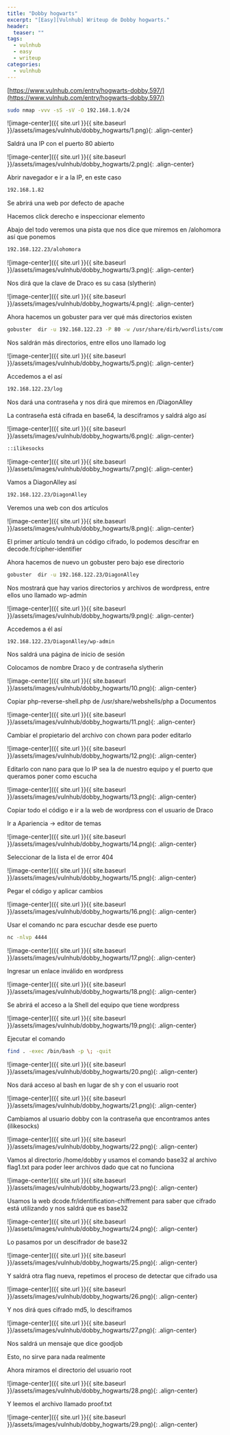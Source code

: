 ```yaml
---
title: "Dobby hogwarts"
excerpt: "[Easy][Vulnhub] Writeup de Dobby hogwarts."
header:
  teaser: ""
tags:
  - vulnhub
  - easy
  - writeup
categories:
  - vulnhub
---
```


[https://www.vulnhub.com/entry/hogwarts-dobby,597/](https://www.vulnhub.com/entry/hogwarts-dobby,597/)

```bash
sudo nmap -vvv -sS -sV -O 192.168.1.0/24
```

![image-center]({{ site.url }}{{ site.baseurl }}/assets/images/vulnhub/dobby_hogwarts/1.png){: .align-center}

Saldrá una IP con el puerto 80 abierto

![image-center]({{ site.url }}{{ site.baseurl }}/assets/images/vulnhub/dobby_hogwarts/2.png){: .align-center}

Abrir navegador e ir a la IP, en este caso

```bash
192.168.1.82
```

Se abrirá una web por defecto de apache

Hacemos click derecho e inspeccionar elemento

Abajo del todo veremos una pista que nos dice que miremos en /alohomora así que ponemos

```bash
192.168.122.23/alohomora
```

![image-center]({{ site.url }}{{ site.baseurl }}/assets/images/vulnhub/dobby_hogwarts/3.png){: .align-center}


Nos dirá que la clave de Draco es su casa (slytherin)

![image-center]({{ site.url }}{{ site.baseurl }}/assets/images/vulnhub/dobby_hogwarts/4.png){: .align-center}

Ahora hacemos un gobuster para ver qué más directorios existen

```bash
gobuster  dir -u 192.168.122.23 -P 80 -w /usr/share/dirb/wordlists/common.txt
```

Nos saldrán más directorios, entre ellos uno llamado log

![image-center]({{ site.url }}{{ site.baseurl }}/assets/images/vulnhub/dobby_hogwarts/5.png){: .align-center}

Accedemos a el así
```bash
192.168.122.23/log
```

Nos dará una contraseña y nos dirá que miremos en /DiagonAlley

La contraseña está cifrada en base64, la desciframos y saldrá algo así

![image-center]({{ site.url }}{{ site.baseurl }}/assets/images/vulnhub/dobby_hogwarts/6.png){: .align-center}

```bash
::ilikesocks
```

![image-center]({{ site.url }}{{ site.baseurl }}/assets/images/vulnhub/dobby_hogwarts/7.png){: .align-center}

Vamos a DiagonAlley así
```bash
192.168.122.23/DiagonAlley
```

Veremos una web con dos artículos

![image-center]({{ site.url }}{{ site.baseurl }}/assets/images/vulnhub/dobby_hogwarts/8.png){: .align-center}

El primer artículo tendrá un código cifrado, lo podemos descifrar en decode.fr/cipher-identifier

Ahora hacemos de nuevo un gobuster pero bajo ese directorio

```bash
gobuster  dir -u 192.168.122.23/DiagonAlley
```

Nos mostrará que hay varios directorios y archivos de wordpress, entre ellos uno llamado wp-admin

![image-center]({{ site.url }}{{ site.baseurl }}/assets/images/vulnhub/dobby_hogwarts/9.png){: .align-center}

Accedemos a él así
```bash
192.168.122.23/DiagonAlley/wp-admin
```

Nos saldrá una página de inicio de sesión

Colocamos de nombre Draco y de contraseña slytherin

![image-center]({{ site.url }}{{ site.baseurl }}/assets/images/vulnhub/dobby_hogwarts/10.png){: .align-center}

Copiar php-reverse-shell.php de /usr/share/webshells/php a Documentos

![image-center]({{ site.url }}{{ site.baseurl }}/assets/images/vulnhub/dobby_hogwarts/11.png){: .align-center}

Cambiar el propietario del archivo con chown para poder editarlo

![image-center]({{ site.url }}{{ site.baseurl }}/assets/images/vulnhub/dobby_hogwarts/12.png){: .align-center}

Editarlo con nano para que lo IP sea la de nuestro equipo y el puerto que queramos poner como escucha

![image-center]({{ site.url }}{{ site.baseurl }}/assets/images/vulnhub/dobby_hogwarts/13.png){: .align-center}

Copiar todo el código e ir a la web de wordpress con el usuario de Draco

Ir a Apariencia -> editor de temas

![image-center]({{ site.url }}{{ site.baseurl }}/assets/images/vulnhub/dobby_hogwarts/14.png){: .align-center}

Seleccionar de la lista el de error 404

![image-center]({{ site.url }}{{ site.baseurl }}/assets/images/vulnhub/dobby_hogwarts/15.png){: .align-center}

Pegar el código y aplicar cambios

![image-center]({{ site.url }}{{ site.baseurl }}/assets/images/vulnhub/dobby_hogwarts/16.png){: .align-center}

Usar el comando nc para escuchar desde ese puerto
```bash
nc -nlvp 4444
```

![image-center]({{ site.url }}{{ site.baseurl }}/assets/images/vulnhub/dobby_hogwarts/17.png){: .align-center}

Ingresar un enlace inválido en wordpress

![image-center]({{ site.url }}{{ site.baseurl }}/assets/images/vulnhub/dobby_hogwarts/18.png){: .align-center}

Se abrirá el acceso a la Shell del equipo que tiene wordpress

![image-center]({{ site.url }}{{ site.baseurl }}/assets/images/vulnhub/dobby_hogwarts/19.png){: .align-center}

Ejecutar el comando
```bash
find . -exec /bin/bash -p \; -quit
```

![image-center]({{ site.url }}{{ site.baseurl }}/assets/images/vulnhub/dobby_hogwarts/20.png){: .align-center}

Nos dará acceso al bash en lugar de sh y con el usuario root

![image-center]({{ site.url }}{{ site.baseurl }}/assets/images/vulnhub/dobby_hogwarts/21.png){: .align-center}

Cambiamos al usuario dobby con la contraseña que encontramos antes (ilikesocks)

![image-center]({{ site.url }}{{ site.baseurl }}/assets/images/vulnhub/dobby_hogwarts/22.png){: .align-center}

Vamos al directorio /home/dobby y usamos el comando base32 al archivo flag1.txt para poder leer archivos dado que cat no funciona

![image-center]({{ site.url }}{{ site.baseurl }}/assets/images/vulnhub/dobby_hogwarts/23.png){: .align-center}

Usamos la web dcode.fr/identification-chiffrement para saber que cifrado está utilizando y nos saldrá que es base32

![image-center]({{ site.url }}{{ site.baseurl }}/assets/images/vulnhub/dobby_hogwarts/24.png){: .align-center}

Lo pasamos por un descifrador de base32

![image-center]({{ site.url }}{{ site.baseurl }}/assets/images/vulnhub/dobby_hogwarts/25.png){: .align-center}

Y saldrá otra flag nueva, repetimos el proceso de detectar que cifrado usa

![image-center]({{ site.url }}{{ site.baseurl }}/assets/images/vulnhub/dobby_hogwarts/26.png){: .align-center}

Y nos dirá ques cifrado md5, lo desciframos

![image-center]({{ site.url }}{{ site.baseurl }}/assets/images/vulnhub/dobby_hogwarts/27.png){: .align-center}

Nos saldrá un mensaje que dice goodjob

Esto, no sirve para nada realmente

Ahora miramos el directorio del usuario root

![image-center]({{ site.url }}{{ site.baseurl }}/assets/images/vulnhub/dobby_hogwarts/28.png){: .align-center}

Y leemos el archivo llamado proof.txt

![image-center]({{ site.url }}{{ site.baseurl }}/assets/images/vulnhub/dobby_hogwarts/29.png){: .align-center}
